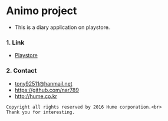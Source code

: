 # Animo project
- This is a diary application on playstore.
### 1. Link
- [Playstore](https://play.google.com/store/apps/details?id=hume.app.soul)
### 2. Contact
- <tony92511@hanmail.net><br>
- <https://github.com/nar789>
- <http://hume.co.kr>
```
Copyright all rights reserved by 2016 Hume corporation.<br>
Thank you for interesting.
```
